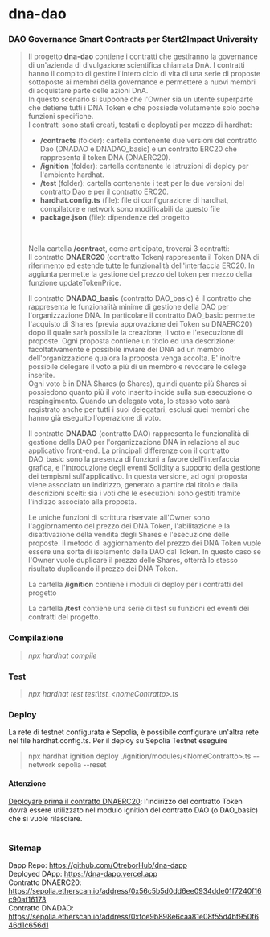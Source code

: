 # dna-dao
<h3>DAO Governance Smart Contracts per Start2Impact University</h3>

>
>Il progetto **dna-dao** contiene i contratti che gestiranno la governance di un'azienda di divulgazione scientifica chiamata DnA. I contratti hanno il compito di gestire l'intero ciclo di vita di una serie di proposte sottoposte ai membri della governance e permettere a nuovi membri di acquistare parte delle azioni DnA.<br>
In questo scenario si suppone che l'Owner sia un utente superparte che detiene tutti i DNA Token e che possiede volutamente solo poche funzioni specifiche.<br>
I contratti sono stati creati, testati e deployati per mezzo di hardhat:
>
> - **/contracts** (folder): cartella contenente due versioni del contratto Dao (DNADAO e DNADAO_basic) e un contratto ERC20 che rappresenta il token DNA (DNAERC20). <br>
> - **/ignition** (folder): cartella contenente le istruzioni di deploy per l'ambiente hardhat. <br>
> - **/test** (folder): cartella contenente i test per le due versioni del contratto Dao e per il contratto ERC20. <br>
> - **hardhat.config.ts** (file): file di configurazione di hardhat, compilatore e network sono modificabili da questo file
> - **package.json** (file): dipendenze del progetto <br>
><br>
>
>
>
>Nella cartella **/contract**, come anticipato, troverai 3 contratti: <br>
Il contratto **DNAERC20** (contratto Token) rappresenta il Token DNA di riferimento ed estende tutte le funzionalità dell'interfaccia ERC20. In aggiunta permette la gestione del prezzo del token per mezzo della funzione updateTokenPrice.<br>
>
>Il contratto **DNADAO_basic** (contratto DAO_basic) è il contratto che rappresenta le funzionalità minime di gestione della DAO per l'organizzazione DNA. In particolare il contratto DAO_basic permette l'acquisto di Shares (previa approvazione dei Token su DNAERC20) dopo il quale sarà possibile la creazione, il voto e l'esecuzione di proposte. Ogni proposta contiene un titolo ed una descrizione: facoltativamente è possibile inviare dei DNA ad un membro dell'organizzazione qualora la proposta venga accolta. E' inoltre possibile delegare il voto a più di un membro e revocare le delege inserite. <br>
Ogni voto è in DNA Shares (o Shares), quindi quante più Shares si possiedono quanto più il voto inserito incide sulla sua esecuzione o respingimento.
Quando un delegato vota, lo stesso voto sarà registrato anche per tutti i suoi delegatari, esclusi quei membri che hanno già eseguito l'operazione di voto.<br>
>
>Il contratto **DNADAO** (contratto DAO) rappresenta le funzionalità di gestione della DAO per l'organizzazione DNA in relazione al suo applicativo front-end. La principali differenze con il contratto DAO_basic sono la presenza di funzioni a favore dell'interfaccia grafica, e l'introduzione degli eventi Solidity a supporto della gestione dei tempismi sull'applicativo.
In questa versione, ad ogni proposta viene associato un indirizzo, generato a partire dal titolo e dalla descrizioni scelti: sia i voti che le esecuzioni sono gestiti tramite l'indizzo associato alla proposta.
>
>Le uniche funzioni di scrittura riservate all'Owner sono l'aggiornamento del prezzo dei DNA Token, l'abilitazione e la disattivazione della vendita degli Shares e l'esecuzione delle proposte.
Il metodo di aggiornamento del prezzo dei DNA Token vuole essere una sorta di isolamento della DAO dal Token. In questo caso se l'Owner vuole duplicare il prezzo delle Shares, otterrà lo stesso risultato duplicando il prezzo dei DNA Token.
>
>La cartella **/ignition** contiene i moduli di deploy per i contratti del progetto
>
>La cartella **/test** contiene una serie di test su funzioni ed eventi dei contratti del progetto.


<h3> Compilazione </h3>

>*npx hardhat compile*

<h3> Test </h3>

>*npx hardhat test test\tst_\<nomeContratto>.ts*

<h3> Deploy </h3>

La rete di testnet configurata è Sepolia, è possibile configurare un'altra rete nel file hardhat.config.ts. Per il deploy su Sepolia Testnet eseguire

>npx hardhat ignition deploy ./ignition/modules/\<NomeContratto>.ts --network sepolia --reset

<h4>Attenzione</h4>
<u>Deployare prima il contratto DNAERC20</u>: l'indirizzo del contratto Token dovrà essere utilizzato nel modulo ignition del contratto DAO (o DAO_basic) che si vuole rilasciare.
<br><br>

<h3>Sitemap</h3>

Dapp Repo: https://github.com/OtreborHub/dna-dapp <br>
Deployed DApp: https://dna-dapp.vercel.app <br>
Contratto DNAERC20: https://sepolia.etherscan.io/address/0x56c5b5d0dd6ee0934dde01f7240f16c90af16173 <br>
Contratto DNADAO: https://sepolia.etherscan.io/address/0xfce9b898e6caa81e08f55d4bf950f646d1c656d1